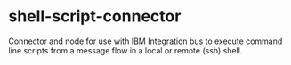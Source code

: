 # shell-script-connector
Connector and node for use with IBM Integration bus to execute command line scripts from a message flow in a local or remote (ssh) shell.
